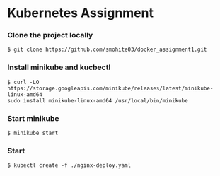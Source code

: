 # Kubernetes Assignment
### Clone the project locally
```
$ git clone https://github.com/smohite03/docker_assignment1.git
```
### Install minikube and kucbectl
```
$ curl -LO https://storage.googleapis.com/minikube/releases/latest/minikube-linux-amd64
sudo install minikube-linux-amd64 /usr/local/bin/minikube
```
### Start minikube
```
$ minikube start
```
### Start 
```
$ kubectl create -f ./nginx-deploy.yaml 
```
